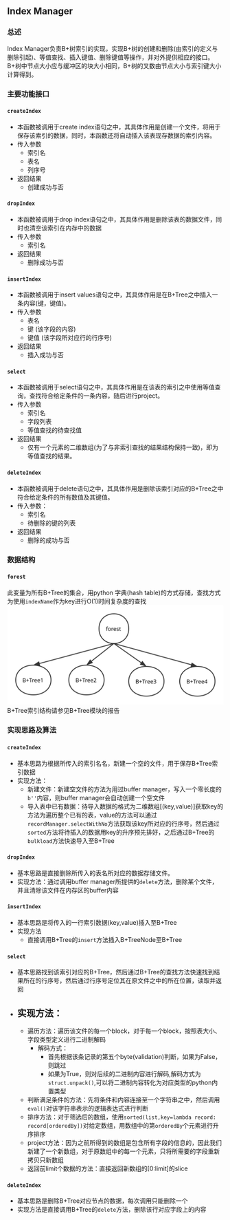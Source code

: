 ## Index Manager
### 总述
Index Manager负责B+树索引的实现，实现B+树的创建和删除(由索引的定义与删除引起)、等值查找、插入键值、删除键值等操作，并对外提供相应的接口。
B+树中节点大小应与缓冲区的块大小相同，B+树的叉数由节点大小与索引键大小计算得到。

### 主要功能接口
#### `createIndex`
- 本函数被调用于create index语句之中，其具体作用是创建一个文件，将用于保存该索引的数据，同时，本函数还将自动插入该表现存数据的索引内容。
- 传入参数
  - 索引名
  - 表名
  - 列序号
- 返回结果
  - 创建成功与否
#### `dropIndex`
- 本函数被调用于drop index语句之中，其具体作用是删除该表的数据文件，同时也清空该索引在内存中的数据
- 传入参数
  - 索引名
- 返回结果
  - 删除成功与否
#### `insertIndex`
- 本函数被调用于insert values语句之中，其具体作用是在B+Tree之中插入一条内容(键，键值)。
- 传入参数
  - 表名
  - 键 (该字段的内容)
  - 键值 (该字段所对应行的行序号)
- 返回结果
  - 插入成功与否
#### `select`
- 本函数被调用于select语句之中，其具体作用是在该表的索引之中使用等值查询，查找符合给定条件的一条内容，随后进行project。
- 传入参数
  - 索引名
  - 字段列表
  - 等值查找的待查找值
- 返回结果
  - 仅有一个元素的二维数组(为了与非索引查找的结果结构保持一致)，即为等值查找的结果。
#### `deleteIndex`
- 本函数被调用于delete语句之中，其具体作用是删除该索引对应的B+Tree之中符合给定条件的所有数值及其键值。
- 传入参数：
  - 索引名
  - 待删除的键的列表
- 返回结果
  - 删除的成功与否
### 数据结构
#### `forest`
此变量为所有B+Tree的集合，用python 字典(hash table)的方式存储，查找方式为使用`indexName`作为key进行O(1)时间复杂度的查找
![](./photos/forest.svg)
B+Tree索引结构请参见B+Tree模块的报告
### 实现思路及算法
#### `createIndex`
- 基本思路为根据所传入的索引名名，新建一个空的文件，用于保存B+Tree索引数据
- 实现方法：
  - 新建文件：新建空文件的方法为用过buffer manager，写入一个零长度的`b''`内容，则buffer manager会自动创建一个空文件
  - 导入表中已有数据：待导入数据的格式为二维数组[(key,value)]获取key的方法为遍历整个已有的表，value的方法可以通过`recordManager.selectWithNo`方法获取该key所对应的行序号，然后通过`sorted`方法将待插入的数据用key的升序预先排好，之后通过B+Tree的`bulkload`方法快速导入至B+Tree
#### `dropIndex`
- 基本思路是直接删除所传入的表名所对应的数据存储文件。
- 实现方法：通过调用buffer manager所提供的`delete`方法，删除某个文件，并且清除该文件在内存区的buffer内容
#### `insertIndex`
- 基本思路是将传入的一行索引数据(key,value)插入至B+Tree
- 实现方法
  - 直接调用B+Tree的`insert`方法插入B+TreeNode至B+Tree
#### `select`
- 基本思路找到该索引对应的B+Tree，然后通过B+Tree的查找方法快速找到结果所在的行序号，然后通过行序号定位其在原文件之中的所在位置，读取并返回
- 实现方法：
  -
  - 遍历方法：遍历该文件的每一个block，对于每一个block，按照表大小、字段类型定义进行二进制解码
    - 解码方式：
      - 首先根据该条记录的第五个byte(validation)判断，如果为False，则跳过
      - 如果为True，则对后续的二进制内容进行解码,解码方式为`struct.unpack()`,可以将二进制内容转化为对应类型的python内置类型
  - 判断满足条件的方法：先将条件和内容连接至一个字符串之中，然后调用`eval()`对该字符串表示的逻辑表达式进行判断
  - 排序方法：对于筛选后的数组，使用`sorted(list,key=lambda record: record[orderedBy])`对给定数组，用数组中的第`orderedBy`个元素进行升序排序
  - project方法：因为之前所得到的数组是包含所有字段的信息的，因此我们新建了一个新数组，对于原数组中的每一个元素，只将所需要的字段重新拷贝只新数组
  - 返回前limit个数据的方法：直接返回新数组的[0:limit]的slice
#### `deleteIndex`
- 基本思路是删除B+Tree对应节点的数据，每次调用只能删除一个
- 实现方法是直接调用B+Tree的`delete`方法，删除该行对应字段上的内容
